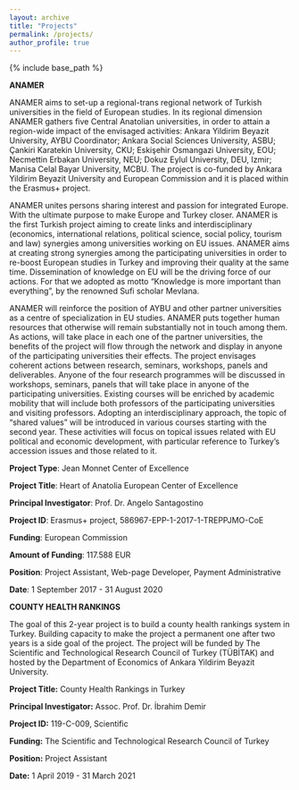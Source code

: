 ```yaml
---
layout: archive
title: "Projects"
permalink: /projects/
author_profile: true
---
```


{% include base_path %}

**ANAMER**

ANAMER aims to set-up a regional-trans regional network of Turkish universities in the field of European studies. In its regional dimension ANAMER gathers five Central Anatolian universities, in order to attain a region-wide impact of the envisaged activities: Ankara Yildirim Beyazit University, AYBU Coordinator; Ankara Social Sciences University, ASBU; Çankiri Karatekin University, CKU; Eskişehir Osmangazi University, EOU; Necmettin Erbakan University, NEU; Dokuz Eylul University, DEU, Izmir; Manisa Celal Bayar University, MCBU. The project is co-funded by Ankara Yildirim Beyazit University and European Commission and it is placed within the Erasmus+ project.

ANAMER unites persons sharing interest and passion for integrated Europe. With the ultimate purpose to make Europe and Turkey closer. ANAMER is the first Turkish project aiming to create links and interdisciplinary (economics, international relations, political science, social policy, tourism and law) synergies among universities working on EU issues. ANAMER aims at creating strong synergies among the participating universities in order to re-boost European studies in Turkey and improving their quality at the same time. Dissemination of knowledge on EU will be the driving force of our actions. For that we adopted as motto “Knowledge is more important than everything”, by the renowned Sufi scholar Mevlana.

ANAMER will reinforce the position of AYBU and other partner universities as a centre of specialization in EU studies. ANAMER puts together human resources that otherwise will remain substantially not in touch among them. As actions, will take place in each one of the partner universities, the benefits of the project will flow through the network and display in anyone of the participating universities their effects. The project envisages coherent actions between research, seminars, workshops, panels and deliverables. Anyone of the four research programmes will be discussed in workshops, seminars, panels that will take place in anyone of the participating universities. Existing courses will be enriched by academic mobility that will include both professors of the participating universities and visiting professors. Adopting an interdisciplinary approach, the topic of “shared values” will be introduced in various courses starting with the second year. These activities will focus on topical issues related with EU political and economic development, with particular reference to Turkey’s accession issues and those related to it.

**Project Type**: Jean Monnet Center of Excellence

**Project Title**: Heart of Anatolia European Center of Excellence

**Principal Investigator**: Prof. Dr. Angelo Santagostino

**Project ID**: Erasmus+ project, 586967-EPP-1-2017-1-TREPPJMO-CoE

**Funding**: European Commission

**Amount of Funding**: 117.588 EUR

**Position**: Project Assistant, Web-page Developer, Payment Administrative

**Date**: 1 September 2017 - 31 August 2020


**COUNTY HEALTH RANKINGS**

The goal of this 2-year project is to build a county health rankings system in Turkey. Building capacity to make the project a permanent one after two years is a side goal of the project. The project will be funded by The Scientific and Technological Research Council of Turkey (TÜBİTAK) and hosted by the Department of Economics of Ankara Yildirim Beyazit University.

**Project Title:** County Health Rankings in Turkey

**Principal Investigator:** Assoc. Prof. Dr. İbrahim Demir

**Project ID:** 119-C-009, Scientific

**Funding:** The Scientific and Technological Research Council of Turkey

**Position:** Project Assistant

**Date:** 1 April 2019 - 31 March 2021
